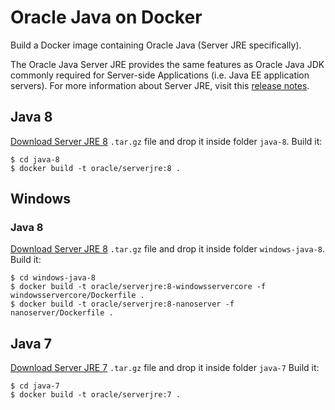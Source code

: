 Oracle Java on Docker
=====
Build a Docker image containing Oracle Java (Server JRE specifically).

The Oracle Java Server JRE provides the same features as Oracle Java JDK commonly required for Server-side Applications (i.e. Java EE application servers). For more information about Server JRE, visit this [release notes](http://www.oracle.com/technetwork/java/javase/7u21-relnotes-1932873.html#serverjre).

## Java 8
[Download Server JRE 8](http://www.oracle.com/technetwork/java/javase/downloads/server-jre8-downloads-2133154.html) `.tar.gz` file and drop it inside folder `java-8`. 
Build it:

```
$ cd java-8
$ docker build -t oracle/serverjre:8 .
```
## Windows

### Java 8
[Download Server JRE 8](http://www.oracle.com/technetwork/java/javase/downloads/server-jre8-downloads-2133154.html) `.tar.gz` file and drop it inside folder `windows-java-8`. 
Build it:

```
$ cd windows-java-8
$ docker build -t oracle/serverjre:8-windowsservercore -f windowsservercore/Dockerfile .
$ docker build -t oracle/serverjre:8-nanoserver -f nanoserver/Dockerfile .
```

## Java 7
[Download Server JRE 7](http://www.oracle.com/technetwork/java/javase/downloads/java-archive-downloads-javase7-521261.html) `.tar.gz`
file and drop it inside folder `java-7`
Build it:

```
$ cd java-7
$ docker build -t oracle/serverjre:7 .
```
